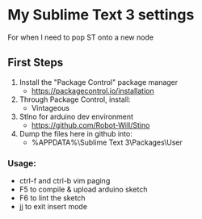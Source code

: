 # My Sublime Text 3 settings

For when I need to pop ST onto a new node

## First Steps

1. Install the "Package Control" package manager
	* https://packagecontrol.io/installation
2. Through Package Control, install:
	* Vintageous
3. StIno for arduino dev environment
	* https://github.com/Robot-Will/Stino
4. Dump the files here in github into:
	* %APPDATA%\Sublime Text 3\Packages\User

### Usage:

* ctrl-f and ctrl-b vim paging
* F5 to compile & upload arduino sketch
* F6 to lint the sketch
* jj to exit insert mode
